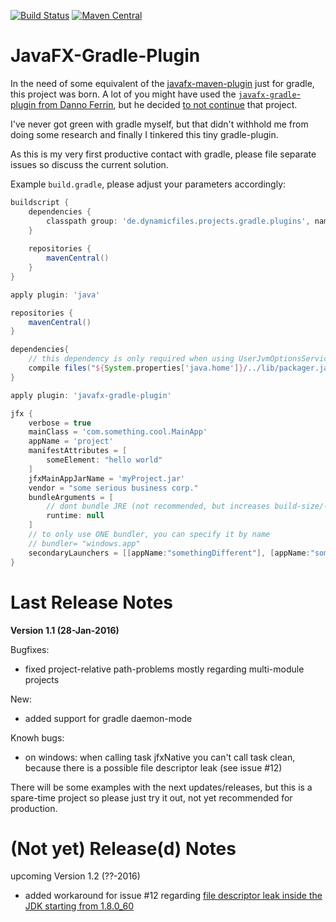 [![Build Status](https://travis-ci.org/FibreFoX/javafx-gradle-plugin.svg?branch=master)](https://travis-ci.org/FibreFoX/javafx-gradle-plugin)
[![Maven Central](https://img.shields.io/maven-central/v/de.dynamicfiles.projects.gradle.plugins/javafx-gradle-plugin.svg)](https://maven-badges.herokuapp.com/maven-central/de.dynamicfiles.projects.gradle.plugins/javafx-gradle-plugin)

# JavaFX-Gradle-Plugin

In the need of some equivalent of the [javafx-maven-plugin](https://github.com/javafx-maven-plugin/javafx-maven-plugin) just for gradle, this project was born. A lot of you might have used the [`javafx-gradle`-plugin from Danno Ferrin](https://bitbucket.org/shemnon/javafx-gradle/), but he decided [to not continue](https://bitbucket.org/shemnon/javafx-gradle/issues/47/adding-manifest-attribute-javafx#comment-24360784) that project.

I've never got green with gradle myself, but that didn't withhold me from doing some research and finally I tinkered this tiny gradle-plugin.

As this is my very first productive contact with gradle, please file separate issues so discuss the current solution.

Example `build.gradle`, please adjust your parameters accordingly:

```groovy
buildscript {
    dependencies {
        classpath group: 'de.dynamicfiles.projects.gradle.plugins', name: 'javafx-gradle-plugin', version: '1.1'
    }
    
    repositories {
        mavenCentral()
    }
}

apply plugin: 'java'

repositories {
    mavenCentral()
}

dependencies{
    // this dependency is only required when using UserJvmOptionsService
    compile files("${System.properties['java.home']}/../lib/packager.jar")
}

apply plugin: 'javafx-gradle-plugin'

jfx {
    verbose = true
    mainClass = 'com.something.cool.MainApp'
    appName = 'project'
    manifestAttributes = [
        someElement: "hello world"
    ]
    jfxMainAppJarName = 'myProject.jar'
    vendor = "some serious business corp."
    bundleArguments = [
        // dont bundle JRE (not recommended, but increases build-size/-speed)
        runtime: null
    ]
    // to only use ONE bundler, you can specify it by name
    // bundler= "windows.app"
    secondaryLaunchers = [[appName:"somethingDifferent"], [appName:"somethingDifferent2"]]
}
```

Last Release Notes
==================

**Version 1.1 (28-Jan-2016)**

Bugfixes:
* fixed project-relative path-problems mostly regarding multi-module projects

New:
* added support for gradle daemon-mode

Knowh bugs:
* on windows: when calling task jfxNative you can't call task clean, because there is a possible file descriptor leak (see issue #12)

There will be some examples with the next updates/releases, but this is a spare-time project so please just try it out, not yet recommended for production.


(Not yet) Release(d) Notes
==================

upcoming Version 1.2 (??-2016)
* added workaround for issue #12 regarding [file descriptor leak inside the JDK starting from 1.8.0_60](https://bugs.openjdk.java.net/browse/JDK-8148717)
